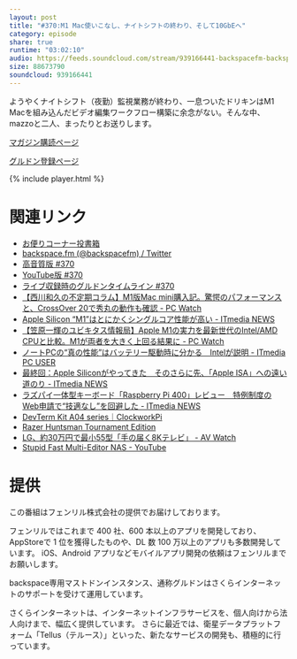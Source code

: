 ```yaml
---
layout: post
title: "#370:M1 Mac使いこなし、ナイトシフトの終わり、そして10GbEへ"
category: episode
share: true
runtime: "03:02:10"
audio: https://feeds.soundcloud.com/stream/939166441-backspacefm-backspacefm-370.mp3
size: 88673790
soundcloud: 939166441
---
```


ようやくナイトシフト（夜勤）監視業務が終わり、一息ついたドリキンはM1 Macを組み込んだビデオ編集ワークフロー構築に余念がない。そんな中、mazzoと二人、まったりとお送りします。

[マガジン購読ページ](https://note.com/drikin/m/m55ec296b7655)

[グルドン登録ページ](https://mstdn.guru/invite/3WVHpSMr)

{% include player.html %}

# 関連リンク
* [お便りコーナー投書箱](https://forms.gle/NDBngfLwc3jKbLEJ6)
* [backspace.fm (@backspacefm) / Twitter](https://twitter.com/backspacefm)
* [高音質版 #370](https://note.com/backspacefm/n/nc4d2034f7c30)
* [YouTube版 #370](https://youtu.be/e9sIzoAbCRw)
* [ライブ収録時のグルドンタイムライン #370](https://rbtnn.github.io/mstdn-picker/?instance=mstdn.guru&since_id=105285944871104396&max_id=105286728873916081)
* [【西川和久の不定期コラム】M1版Mac mini購入記。驚愕のパフォーマンスと、CrossOver 20で秀丸の動作も確認 - PC Watch](https://pc.watch.impress.co.jp/docs/column/nishikawa/1290745.html)
* [Apple Silicon “M1”はとにかくシングルコア性能が高い - ITmedia NEWS](https://www.itmedia.co.jp/news/articles/2011/24/news054.html)
* [【笠原一輝のユビキタス情報局】Apple M1の実力を最新世代のIntel/AMD CPUと比較。M1が両者を大きく上回る結果に - PC Watch](https://pc.watch.impress.co.jp/docs/column/ubiq/1290714.html)
* [ノートPCの“真の性能”はバッテリー駆動時に分かる　Intelが説明 - ITmedia PC USER](https://www.itmedia.co.jp/pcuser/articles/2011/24/news038.html)
* [最終回：Apple Siliconがやってきた　そのさらに先、「Apple ISA」への遠い道のり - ITmedia NEWS](https://www.itmedia.co.jp/news/articles/2011/25/news055.html)
* [ラズパイ一体型キーボード「Raspberry Pi 400」レビュー　特例制度のWeb申請で“技適なし”を回避した - ITmedia NEWS](https://www.itmedia.co.jp/news/articles/2011/27/news050.html)
* [DevTerm Kit A04 series｜ClockworkPi](https://www.clockworkpi.com/product-page/devterm-kit-a0402)
* [Razer Huntsman Tournament Edition](https://www2.razer.com/jp-jp/gaming-keyboards-keypads/razer-huntsman-tournament-edition)
* [LG、約30万円で最小55型「手の届く8Kテレビ」 - AV Watch](https://av.watch.impress.co.jp/docs/news/1291364.html)
* [Stupid Fast Multi-Editor NAS - YouTube](https://www.youtube.com/watch?v=8eX9wpWpBRM)

# 提供

この番組はフェンリル株式会社の提供でお届けしております。

フェンリルではこれまで 400 社、600 本以上のアプリを開発しており、AppStoreで 1 位を獲得したものや、DL 数 100 万以上のアプリも多数開発しています。
iOS、Android アプリなどモバイルアプリ開発の依頼はフェンリルまでお願いします。

backspace専用マストドンインスタンス、通称グルドンはさくらインターネットのサポートを受けて運用しています。

さくらインターネットは、インターネットインフラサービスを、個人向けから法人向けまで、幅広く提供しています。
さらに最近では、衛星データプラットフォーム「Tellus（テルース）」といった、新たなサービスの開発も、積極的に行っています。
